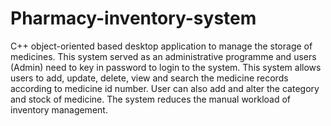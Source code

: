 # Pharmacy-inventory-system
C++ object-oriented based desktop application to manage the storage of medicines. 
This system served as an administrative programme and users (Admin) need to key in 
password to login to the system. This system allows users to add, update, delete, view
and search the medicine records according to medicine id number. User can also add and 
alter the category and stock of medicine. The system reduces the manual workload of inventory management. 

